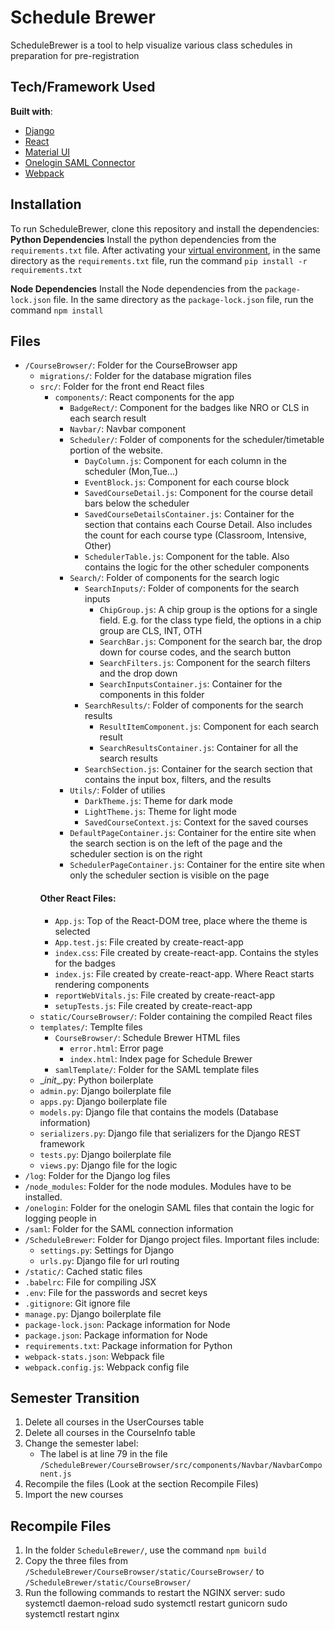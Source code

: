 # Schedule Brewer
ScheduleBrewer is a tool to help visualize various class schedules in preparation for pre-registration

## Tech/Framework Used

**Built with**:
- [Django](https://www.djangoproject.com)
- [React](https://reactjs.org)
- [Material UI](https://material-ui.com)
- [Onelogin SAML Connector](https://github.com/onelogin/python3-saml)
- [Webpack](https://webpack.js.org)

## Installation
To run ScheduleBrewer, clone this repository and install the dependencies: 
**Python Dependencies**
Install the python dependencies from the `requirements.txt` file. After activating your [virtual environment](https://packaging.python.org/guides/installing-using-pip-and-virtual-environments/), in the same directory as the `requirements.txt` file, run the command `pip install -r requirements.txt`

**Node Dependencies**
Install the Node dependencies from the `package-lock.json` file. In the same directory as the `package-lock.json` file, run the command `npm install`

## Files
* `/CourseBrowser/`: Folder for the CourseBrowser app
    * `migrations/`: Folder for the database migration files
    * `src/`: Folder for the front end React files
        * `components/`: React components for the app
            * `BadgeRect/`: Component for the badges like NRO or CLS in each search result
            * `Navbar/`: Navbar component
            * `Scheduler/`: Folder of components for the scheduler/timetable portion of the website. 
                * `DayColumn.js`: Component for each column in the scheduler (Mon,Tue...)
                * `EventBlock.js`: Component for each course block
                * `SavedCourseDetail.js`: Component for the course detail bars below the scheduler
                * `SavedCourseDetailsContainer.js`: Container for the section that contains each Course Detail. Also includes the count for each course type (Classroom, Intensive, Other)
                * `SchedulerTable.js`: Component for the table. Also contains the logic for the other scheduler components
            * `Search/`: Folder of components for the search logic
                * `SearchInputs/`: Folder of components for the search inputs
                    * `ChipGroup.js`: A chip group is the options for a single field. E.g. for the class type field, the options in a chip group are CLS, INT, OTH
                    * `SearchBar.js`: Component for the search bar, the drop down for course codes, and the search button
                    * `SearchFilters.js`: Component for the search filters and the drop down
                    * `SearchInputsContainer.js`: Container for the components in this folder
                * `SearchResults/`: Folder of components for the search results
                    * `ResultItemComponent.js`: Component for each search result
                    * `SearchResultsContainer.js`:  Container for all the search results
                * `SearchSection.js`: Container for the search section that contains the input box, filters, and the results
            * `Utils/`: Folder of utilies
                * `DarkTheme.js`: Theme for dark mode
                * `LightTheme.js`: Theme for light mode
                * `SavedCourseContext.js`: Context for the saved courses
            * `DefaultPageContainer.js`: Container for the entire site when the search section is on the left of the page and the scheduler section is on the right
            * `SchedulerPageContainer.js`: Container for the entire site when only the scheduler section is visible on the page
        #### Other React Files: 
        * `App.js`: Top of the React-DOM tree, place where the theme is selected
        * `App.test.js`: File created by create-react-app
        * `index.css`: File created by create-react-app. Contains the styles for the badges
        * `index.js`: File created by create-react-app. Where React starts rendering components
        * `reportWebVitals.js`: File created by create-react-app
        * `setupTests.js`: File created by create-react-app
    * `static/CourseBrowser/`: Folder containing the compiled React files
    * `templates/`: Templte files
        * `CourseBrowser/`: Schedule Brewer HTML files
            * `error.html`: Error page
            * `index.html`: Index page for Schedule Brewer
        * `samlTemplate/`: Folder for the SAML template files
    * \__init__.py: Python boilerplate
    * `admin.py`: Django boilerplate file
    * `apps.py`: Django boilerplate file
    * `models.py`: Django file that contains the models (Database information)
    * `serializers.py`: Django file that serializers for the Django REST framework
    * `tests.py`: Django boilerplate file
    * `views.py`: Django file for the logic
* `/log`: Folder for the Django log files
* `/node_modules`: Folder for the node modules. Modules have to be installed. 
* `/onelogin`: Folder for the onelogin SAML files that contain the logic for logging people in
* `/saml`: Folder for the SAML connection information
* `/ScheduleBrewer`: Folder for Django project files. Important files include: 
    * `settings.py`: Settings for Django
    * `urls.py`: Django file for url routing
* `/static/`: Cached static files
* `.babelrc`: File for compiling JSX
* `.env`: File for the passwords and secret keys
* `.gitignore`: Git ignore file
* `manage.py`: Django boilerplate file
* `package-lock.json`: Package information for Node
* `package.json`: Package information for Node
* `requirements.txt`: Package information for Python
* `webpack-stats.json`: Webpack file
* `webpack.config.js`: Webpack config file

## Semester Transition
1. Delete all courses in the UserCourses table
2. Delete all courses in the CourseInfo table
3. Change the semester label: 
    * The label is at line 79 in the file `/ScheduleBrewer/CourseBrowser/src/components/Navbar/NavbarComponent.js`
4. Recompile the files (Look at the section Recompile Files)
5. Import the new courses

## Recompile Files
1. In the folder `ScheduleBrewer/`, use the command `npm build`
2. Copy the three files from `/ScheduleBrewer/CourseBrowser/static/CourseBrowser/` to `/ScheduleBrewer/static/CourseBrowser/`
3. Run the following commands to restart the NGINX server: 
    sudo systemctl daemon-reload
    sudo systemctl restart gunicorn
    sudo systemctl restart nginx

